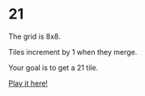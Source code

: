 # 21

The grid is 8x8.

Tiles increment by 1 when they merge.

Your goal is to get a 21 tile.

[Play it here!](https://ryan2144.github.io/21)
